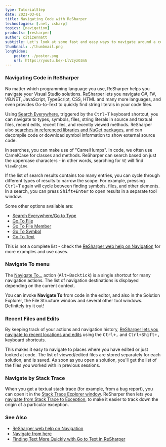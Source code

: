 ```yaml
---
type: TutorialStep
date: 2021-03-01
title: Navigating Code with ReSharper
technologies: [.net, csharp]
topics: [navigation]
products: [resharper]
author: citizenmatt
subtitle: Let's look at some fast and easy ways to navigate around a code base.
thumbnail: ./thumbnail.png
longVideo: 
    poster: ./poster.png
    url: https://youtu.be/-LlVzyzO3mA
---
```


### Navigating Code in ReSharper

No matter which programming language you use, ReSharper helps you navigate your Visual Studio solutions.
ReSharper lets you navigate C#, F#, VB.NET, JavaScript, TypeScript, CSS, HTML and many more languages, and even provides Go-to-Text to quickly find string literals in your code files.

Using [Search Everywhere](https://www.jetbrains.com/help/resharper/Navigation_and_Search__Go_to_Type.html), triggered by the <kbd>Ctrl+T</kbd> keyboard shortcut, you can navigate to types, symbols, files, string literals in source and textual files, recent edits, recent files, and recently viewed methods.
ReSharper also [searches in referenced libraries and NuGet packages](https://www.jetbrains.com/help/resharper/Navigation_and_Search__Navigating_to_External_Sources.html), and can decompile code or download symbol information to show external source code.

In searches, you can make use of "CamelHumps". In code, we often use CamelCase for classes and methods. ReSharper can search based on just the uppercase characters - in other words, searching for `VE` will find `ViewEngine`.

If the list of search results contains too many entries, you can cycle through different types of results to narrow the scope. For example, pressing <kbd>Ctrl+T</kbd> again will cycle between finding symbols, files, and other elements.
In a search, you can press <kbd>Shift+Enter</kbd> to open results in a separate tool window.

Some other options available are:

* [Search Everywhere/Go to Type](https://www.jetbrains.com/help/resharper/Navigation_and_Search__Go_to_Type.html)
* [Go To File](https://www.jetbrains.com/help/resharper/Navigation_and_Search__Go_to_File.html)
* [Go To File Member](https://www.jetbrains.com/help/resharper/Navigation_and_Search__Go_to_File_Member.html)
* [Go To Symbol](https://www.jetbrains.com/help/resharper/Navigation_and_Search__Go_to_Symbol.html)
* [Go To Text](https://www.jetbrains.com/help/resharper/Navigation_and_Search_Go_to_Text.html)

This is not a complete list - check the [ReSharper web help on Navigation](https://www.jetbrains.com/help/resharper/Navigation_and_Search__Index.html) for more examples and use cases.

### Navigate To menu

The [Navigate To...](https://www.jetbrains.com/help/resharper/Navigation_and_Search__Navigate_from_Here.html) action (<kbd>Alt+Backtick</kbd>) is a single shortcut for many navigation actions.  The list of navigation destinations is displayed depending on the current context.

You can invoke **Navigate To** from code in the editor, and also in the Solution Explorer, the File Structure window and several other tool windows. Definitely try it out!

### Recent Files and Edits

By keeping track of your actions and navigation history, [ReSharper lets you navigate to recent locations and edits](https://www.jetbrains.com/help/resharper/Navigation_and_Search__Navigating_to_Recent_Locations.html) using the <kbd>Ctrl+,</kbd> and <kbd>Ctrl+Shift+,</kbd> keyboard shortcuts.

This makes it easy to navigate to places where you have edited or just looked at code. The list of viewed/edited files are stored separately for each solution, and is saved. As soon as you open a solution, you'll get the list of the files you worked with in previous sessions.

### Navigate by Stack Trace

When you get a textual stack trace (for example, from a bug report), you can open it in the [Stack Trace Explorer window](https://www.jetbrains.com/help/resharper/Reference__Windows__Stack_Trace_Explorer.html).
ReSharper then lets you [navigate from Stack Trace to Exception](https://www.jetbrains.com/help/resharper/Navigation_and_Search__Navigating_to_Exception.html), to make it easier to track down the origin of a particular exception.

### See Also

- [ReSharper web help on Navigation](https://www.jetbrains.com/help/resharper/Navigation_and_Search__Index.html)
- [Navigate from here](https://www.jetbrains.com/help/resharper/Navigation_and_Search__Navigate_from_Here.html)
- [Finding Text More Quickly with Go to Text in ReSharper](https://blog.jetbrains.com/dotnet/2020/10/12/finding-text-more-quickly-with-go-to-text-in-resharper/)
